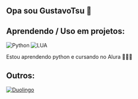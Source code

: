 ## Opa sou GustavoTsu 👋
## Aprendendo / Uso em projetos:

![Python](https://img.shields.io/badge/Python-3776AB?style=for-the-badge&logo=python&logoColor=white)
![LUA](https://img.shields.io/badge/Lua-2C2D72?style=for-the-badge&logo=lua&logoColor=white)

Estou aprendendo python e cursando no Alura 👨🏻‍💻

## Outros:

[![Duolingo](https://img.shields.io/badge/Duolingo-58CC02?style=for-the-badge&logo=Duolingo&logoColor=white)](https://www.duolingo.com/profile/Gustavo_Tsu?via=share_profile_link)
